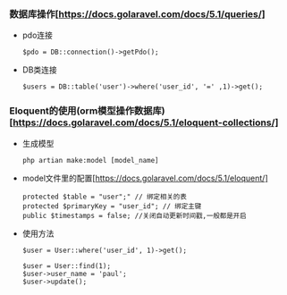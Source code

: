 ### 数据库操作[https://docs.golaravel.com/docs/5.1/queries/]

  - pdo连接
  
    ```$pdo = DB::connection()->getPdo();```
    
  - DB类连接
  
    ```$users = DB::table('user')->where('user_id', '=' ,1)->get();```
    
### Eloquent的使用(orm模型操作数据库)[https://docs.golaravel.com/docs/5.1/eloquent-collections/]

  - 生成模型
  
    ```php artian make:model [model_name]```
    
  - model文件里的配置[https://docs.golaravel.com/docs/5.1/eloquent/]
  
    ```
    protected $table = "user";" // 绑定相关的表
    protected $primaryKey = "user_id"; // 绑定主键
    public $timestamps = false; //关闭自动更新时间戳,一般都是开启
    
    ```
    
  - 使用方法
  
    ```$user = User::where('user_id', 1)->get();```
    
    ```
    $user = User::find(1); 
    $user->user_name = 'paul';
    $user->update();
    
    ```